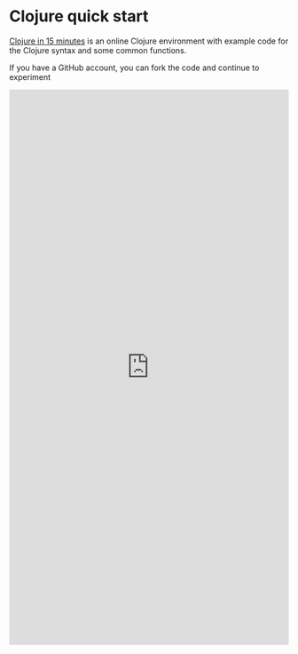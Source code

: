# Clojure quick start

[Clojure in 15 minutes](https://repl.it/@jr0cket/Clojure-In-15-minutes) is an online Clojure environment with example code for the Clojure syntax and some common functions.

If you have a GitHub account, you can fork the code and continue to experiment

<iframe height="1000" width="100%" src="https://repl.it/@jr0cket/Clojure-In-15-minutes?lite=true" scrolling="no" frameborder="no" allowtransparency="true" allowfullscreen="true" sandbox="allow-forms allow-pointer-lock allow-popups allow-same-origin allow-scripts allow-modals"></iframe>

